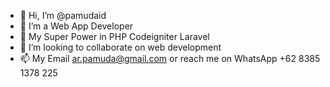 - 👋 Hi, I’m @pamudaid
- 👀 I’m a Web App Developer
- 🌱 My Super Power in PHP Codeigniter Laravel
- 💞️ I’m looking to collaborate on web development
- 📫 My Email ar.pamuda@gmail.com or reach me on WhatsApp +62 8385 1378 225
